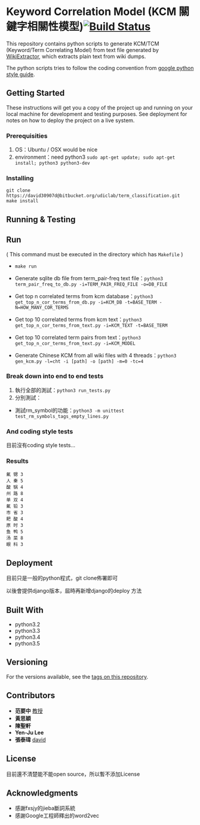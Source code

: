 # Keyword Correlation Model (KCM 關鍵字相關性模型)[![Build Status](https://travis-ci.org/david30907d/KCM.svg?branch=master)](https://travis-ci.org/david30907d/KCM)

This repository contains python scripts to generate KCM/TCM (Keyword/Term Correlating Model) from text file generated by [WikiExtractor](https://github.com/attardi/wikiextractor), which extracts plain text from wiki dumps.  

The python scripts tries to follow the coding convention from [google python style guide](https://google.github.io/styleguide/pyguide.html).


## Getting Started

These instructions will get you a copy of the project up and running on your local machine for development and testing purposes. See deployment for notes on how to deploy the project on a live system.

### Prerequisities

1. OS：Ubuntu / OSX would be nice
2. environment：need python3 `sudo apt-get update; sudo apt-get install; python3 python3-dev`

### Installing

```
git clone https://david30907d@bitbucket.org/udiclab/term_classification.git
make install
```


## Running & Testing

## Run

( This command must be executed in the directory which has `Makefile` )
* `make run`
* Generate sqlite db file from term_pair-freq text file：`python3 term_pair_freq_to_db.py -i=TERM_PAIR_FREQ_FILE -o=DB_FILE`

* Get top n correlated terms from kcm database：`python3 get_top_n_cor_terms_from_db.py -i=KCM_DB -t=BASE_TERM -N=HOW_MANY_COR_TERMS`


* Get top 10 correlated terms from kcm text：`python3 get_top_n_cor_terms_from_text.py -i=KCM_TEXT -t=BASE_TERM`



* Get top 10 correlated term pairs from text：`python3 get_top_n_cor_terms_from_text.py -i=KCM_MODEL`

* Generate Chinese KCM from all wiki files with 4 threads：`python3 gen_kcm.py -l=cht -i [path] -o [path] -m=0 -tc=4`

### Break down into end to end tests


1. 執行全部的測試：`python3 run_tests.py`
2. 分別測試：
  * 測試rm_symbol的功能：`python3 -m unittest test_rm_symbols_tags_empty_lines.py`

### And coding style tests

目前沒有coding style tests...

### Results

```
氟 锶 3
人 秦 5
酸 锅 4
州 路 8
单 双 4
氟 铅 3
市 省 3
耙 酸 4
原 时 3
鱼 鸭 5
汤 菜 8
眼 科 3
```

## Deployment


目前只是一般的python程式，git clone佈署即可

以後會提供django版本，屆時再新增django的deploy 方法

## Built With

* python3.2
* python3.3
* python3.4
* python3.5

## Versioning

For the versions available, see the [tags on this repository](https://github.com/david30907d/KCM/releases).

## Contributors

* **范要中** [教授](http://web.nchu.edu.tw/~yfan/)
* **黃思穎**
* **陳聖軒**
* **Yen-Ju Lee**
* **張泰瑋** [david](https://github.com/david30907d)

## License

目前還不清楚能不能open source，所以暫不添加License

## Acknowledgments

* 感謝fxsjy的jieba斷詞系統
* 感謝Google工程師釋出的word2vec
